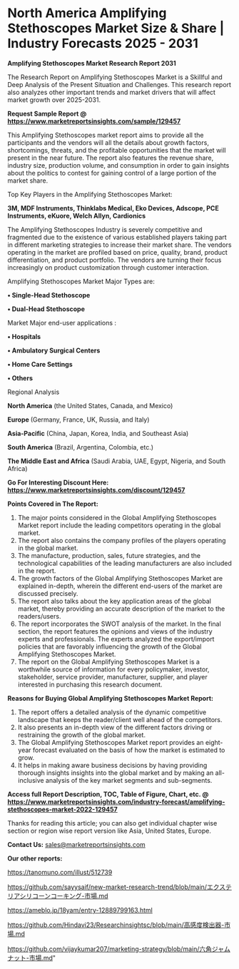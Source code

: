 # North America Amplifying Stethoscopes Market Size & Share | Industry Forecasts 2025 - 2031

<strong>Amplifying Stethoscopes Market Research Report 2031</strong>

The Research Report on Amplifying Stethoscopes Market is a Skillful and Deep Analysis of the Present Situation and Challenges. This research report also analyzes other important trends and market drivers that will affect market growth over 2025-2031.

<strong>Request Sample Report @ <a href=https://www.marketreportsinsights.com/sample/129457>https://www.marketreportsinsights.com/sample/129457</a></strong>

This Amplifying Stethoscopes market report aims to provide all the participants and the vendors will all the details about growth factors, shortcomings, threats, and the profitable opportunities that the market will present in the near future. The report also features the revenue share, industry size, production volume, and consumption in order to gain insights about the politics to contest for gaining control of a large portion of the market share.

Top Key Players in the Amplifying Stethoscopes Market:

<strong>3M, MDF Instruments, Thinklabs Medical, Eko Devices, Adscope, PCE Instruments, eKuore, Welch Allyn, Cardionics</strong>

The Amplifying Stethoscopes Industry is severely competitive and fragmented due to the existence of various established players taking part in different marketing strategies to increase their market share. The vendors operating in the market are profiled based on price, quality, brand, product differentiation, and product portfolio. The vendors are turning their focus increasingly on product customization through customer interaction.

Amplifying Stethoscopes Market Major Types are:

<strong>• Single-Head Stethoscope

• Dual-Head Stethoscope</strong>

Market Major end-user applications :

<strong>• Hospitals

• Ambulatory Surgical Centers

• Home Care Settings

• Others</strong>

Regional Analysis

</u><strong><b>North America</b></strong> (the United States, Canada, and Mexico)

<strong><b>Europe </b></strong>(Germany, France, UK, Russia, and Italy)

<strong><b>Asia-Pacific</b></strong> (China, Japan, Korea, India, and Southeast Asia)

<strong><b>South America</b></strong> (Brazil, Argentina, Colombia, etc.)

<strong><b>The Middle East and Africa</b></strong> (Saudi Arabia, UAE, Egypt, Nigeria, and South Africa)

<strong>Go For Interesting Discount Here: <a href=https://www.marketreportsinsights.com/discount/129457>https://www.marketreportsinsights.com/discount/129457</a></strong>

<strong>Points Covered in The Report:</strong>
<ol>
  <li>The major points considered in the Global Amplifying Stethoscopes Market report include the leading competitors operating in the global market.</li>
  <li>The report also contains the company profiles of the players operating in the global market.</li>
  <li>The manufacture, production, sales, future strategies, and the technological capabilities of the leading manufacturers are also included in the report.</li>
  <li>The growth factors of the Global Amplifying Stethoscopes Market are explained in-depth, wherein the different end-users of the market are discussed precisely.</li>
  <li>The report also talks about the key application areas of the global market, thereby providing an accurate description of the market to the readers/users.</li>
  <li>The report incorporates the SWOT analysis of the market. In the final section, the report features the opinions and views of the industry experts and professionals. The experts analyzed the export/import policies that are favorably influencing the growth of the Global Amplifying Stethoscopes Market.</li>
  <li>The report on the Global Amplifying Stethoscopes Market is a worthwhile source of information for every policymaker, investor, stakeholder, service provider, manufacturer, supplier, and player interested in purchasing this research document.</li>
</ol>
<strong>Reasons for Buying Global Amplifying Stethoscopes Market Report:</strong>

<ol>
  <li>The report offers a detailed analysis of the dynamic competitive landscape that keeps the reader/client well ahead of the competitors.</li>
  <li>It also presents an in-depth view of the different factors driving or restraining the growth of the global market.</li>
  <li>The Global Amplifying Stethoscopes Market report provides an eight-year forecast evaluated on the basis of how the market is estimated to grow.</li>
  <li>It helps in making aware business decisions by having providing thorough insights insights into the global market and by making an all-inclusive analysis of the key market segments and sub-segments.</li>
</ol>
<strong>Access full Report Description, TOC, Table of Figure, Chart, etc. @ <a href=https://www.marketreportsinsights.com/industry-forecast/amplifying-stethoscopes-market-2022-129457>https://www.marketreportsinsights.com/industry-forecast/amplifying-stethoscopes-market-2022-129457</a></strong>


Thanks for reading this article; you can also get individual chapter wise section or region wise report version like Asia, United States, Europe.

<strong>Contact Us:</strong>
sales@marketreportsinsights.com

<strong>Our other reports:</strong>

<a href=https://tanomuno.com/illust/512739>https://tanomuno.com/illust/512739</a>

<a href=https://github.com/sayysaif/new-market-research-trend/blob/main/エクステリアシリコーンコーキング-市場.md>https://github.com/sayysaif/new-market-research-trend/blob/main/エクステリアシリコーンコーキング-市場.md</a>

<a href=https://ameblo.jp/18yam/entry-12889799163.html>https://ameblo.jp/18yam/entry-12889799163.html</a>

<a href=https://github.com/Hindavi23/Researchinsightsc/blob/main/高感度検出器-市場.md>https://github.com/Hindavi23/Researchinsightsc/blob/main/高感度検出器-市場.md</a>

<a href=https://github.com/vijaykumar207/marketing-strategy/blob/main/六角ジャムナット-市場.md>https://github.com/vijaykumar207/marketing-strategy/blob/main/六角ジャムナット-市場.md</a>"
